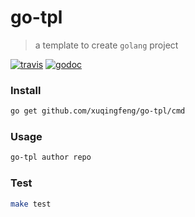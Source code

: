 # go-tpl
> a template to create `golang` project

[![travis](https://img.shields.io/travis/xuqingfeng/go-tpl/master.svg?style=flat-square)](https://travis-ci.org/xuqingfeng/go-tpl)
[![godoc](https://img.shields.io/badge/godoc-reference-blue.svg?style=flat-square)](https://godoc.org/github.com/xuqingfeng/go-tpl)

### Install

```bash
go get github.com/xuqingfeng/go-tpl/cmd
```

### Usage

```bash
go-tpl author repo
```

### Test

```bash
make test
```